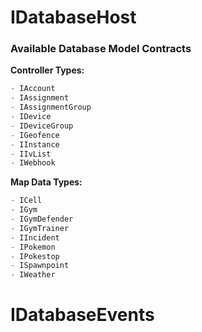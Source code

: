 # IDatabaseHost  

### Available Database Model Contracts

**Controller Types:**  
```cs
- IAccount
- IAssignment
- IAssignmentGroup
- IDevice
- IDeviceGroup
- IGeofence
- IInstance
- IIvList
- IWebhook
```

**Map Data Types:**  
```cs
- ICell
- IGym
- IGymDefender
- IGymTrainer
- IIncident
- IPokemon
- IPokestop
- ISpawnpoint
- IWeather
```

# IDatabaseEvents



